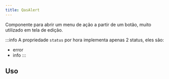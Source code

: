 ```yaml
---
title: QasAlert
---
```


Componente para abrir um menu de ação a partir de um botão, muito utilizado em tela de edição.

<doc-api file="alert/QasAlert" name="QasAlert" />

:::info
A propriedade `status` por hora implementa apenas 2 status, eles são:
- error
- info
:::

## Uso

<doc-example file="QasAlert/Basic" title="Básico" />
<doc-example file="QasAlert/ExAlertModel" title="Com model" />
<doc-example file="QasAlert/ExAlertPersistent" title="Model persistente" />
<doc-example file="QasAlert/ExAlertError" title="Status error" />
